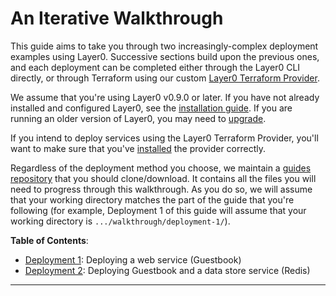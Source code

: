 # An Iterative Walkthrough

This guide aims to take you through two increasingly-complex deployment examples using Layer0.
Successive sections build upon the previous ones, and each deployment can be completed either through the Layer0 CLI directly, or through Terraform using our custom [Layer0 Terraform Provider](/reference/terraform-plugin).

We assume that you're using Layer0 v0.9.0 or later.
If you have not already installed and configured Layer0, see the [installation guide](/setup/install).
If you are running an older version of Layer0, you may need to [upgrade](/setup/upgrade#upgrading-older-versions-of-layer0).

If you intend to deploy services using the Layer0 Terraform Provider, you'll want to make sure that you've [installed](/reference/terraform-plugin/#install) the provider correctly.

Regardless of the deployment method you choose, we maintain a [guides repository](https://github.com/quintilesims/guides/) that you should clone/download.
It contains all the files you will need to progress through this walkthrough.
As you do so, we will assume that your working directory matches the part of the guide that you're following (for example, Deployment 1 of this guide will assume that your working directory is `.../walkthrough/deployment-1/`).

**Table of Contents**:

- [Deployment 1](deployment-1): Deploying a web service (Guestbook)
- [Deployment 2](deployment-2): Deploying Guestbook and a data store service (Redis)


---

